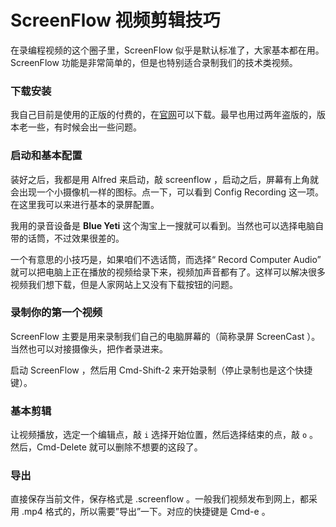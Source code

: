 # ScreenFlow 视频剪辑技巧

在录编程视频的这个圈子里，ScreenFlow 似乎是默认标准了，大家基本都在用。ScreenFlow 功能是非常简单的，但是也特别适合录制我们的技术类视频。

### 下载安装

我自己目前是使用的正版的付费的，在[官网](http://www.telestream.net/screenflow/overview.htm)可以下载。最早也用过两年盗版的，版本老一些，有时候会出一些问题。

### 启动和基本配置

装好之后，我都是用 Alfred 来启动，敲 screenflow ，启动之后，屏幕有上角就会出现一个小摄像机一样的图标。点一下，可以看到 Config Recording 这一项。在这里我可以来进行基本的录屏配置。

我用的录音设备是 **Blue Yeti** 这个淘宝上一搜就可以看到。当然也可以选择电脑自带的话筒，不过效果很差的。

一个有意思的小技巧是，如果咱们不选话筒，而选择“ Record Computer Audio” 就可以把电脑上正在播放的视频给录下来，视频加声音都有了。这样可以解决很多视频我们想下载，但是人家网站上又没有下载按钮的问题。

### 录制你的第一个视频

ScreenFlow 主要是用来录制我们自己的电脑屏幕的（简称录屏 ScreenCast ）。当然也可以对接摄像头，把作者录进来。

启动 ScreenFlow ，然后用 Cmd-Shift-2 来开始录制（停止录制也是这个快捷键）。

### 基本剪辑

让视频播放，选定一个编辑点，敲 `i` 选择开始位置，然后选择结束的点，敲 `o` 。然后，Cmd-Delete 就可以删除不想要的这段了。


### 导出

直接保存当前文件，保存格式是 .screenflow 。一般我们视频发布到网上，都采用 .mp4 格式的，所以需要”导出”一下。对应的快捷键是 Cmd-e 。
